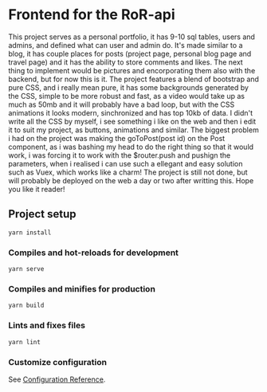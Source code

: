 # Frontend for the RoR-api

This project serves as a personal portfolio, it has 9-10 sql tables, users and admins, and defined what can user and admin do. It's made similar to a blog, it has couple places for posts (project page, personal blog page and travel page) and it has the ability to store comments and likes. The next thing to implement would be pictures and encorporating them also with the backend, but for now this is it. The project features a blend of bootstrap and pure CSS, and i really mean pure, it has some backgrounds generated by the CSS, simple to be more robust and fast, as a video would take up as much as 50mb and it will probably have a bad loop, but with the CSS animations it looks modern, sinchronized and has top 10kb of data. I didn't write all the CSS by myself, i see something i like on the web and then i edit it to suit my project, as buttons, animations and similar. The biggest problem i had on the project was making the goToPost(post id) on the Post component, as i was bashing my head to do the right thing so that it would work, i was forcing it to work with the $router.push and pushign the parameters, when i realised i can use such a ellegant and easy solution such as Vuex, which works like a charm! The project is still not done, but will probably be deployed on the web a day or two after writting this. 
Hope you like it reader!

## Project setup
```
yarn install
```

### Compiles and hot-reloads for development
```
yarn serve
```

### Compiles and minifies for production
```
yarn build
```

### Lints and fixes files
```
yarn lint
```

### Customize configuration
See [Configuration Reference](https://cli.vuejs.org/config/).
